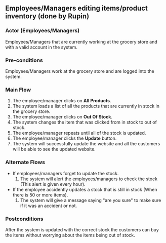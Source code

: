 ## Employees/Managers editing items/product inventory (done by Rupin)

### Actor (Employees/Managers)
Employees/Managers that are currently working at the grocery store and with a valid account in the system.

### Pre-conditions
Employees/Managers work at the grocery store and are logged into the system. 

### Main Flow
1. The employee/manager clicks on **All Products**.
2. The system loads a list of all the products that are currently in stock in the grocery store.
3. The employee/manager clicks on **Out Of Stock**.
4. The system changes the item that was clicked from in stock to out of stock.
5. The employee/manager repeats until all of the stock is updated.
6. The employee/manager clicks the **Update** button.
7. The system will successfully update the website and all the customers will be able to see the updated website.

### Alternate Flows
- If employees/managers forget to update the stock.
  1. The system will alert the employees/managers to check the stock (This alert is given every hour).
- If the employee accidently updates a stock that is still in stock (When there is 50 or more items).
  1. The system will give a message saying "are you sure" to make sure if it was an accident or not.

### Postconditions
After the system is updated with the correct stock the customers can buy the items without worrying about the items being out of stock.
